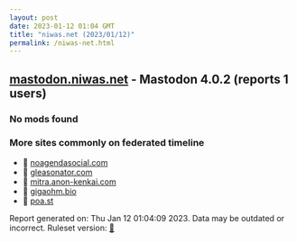 ```yaml
---
layout: post
date: 2023-01-12 01:04 GMT
title: "niwas.net (2023/01/12)"
permalink: /niwas-net.html
---
```



## [mastodon.niwas.net](https://mastodon.niwas.net) - Mastodon 4.0.2 (reports 1 users)

### No mods found

### More sites commonly on federated timeline

* 🐘 [noagendasocial.com](/noagendasocial-com.html)
* 🐘 [gleasonator.com](/gleasonator-com.html)
* 🐘 [mitra.anon-kenkai.com](/mitra-anon-kenkai-com.html)
* 🐘 [gigaohm.bio](/gigaohm-bio.html)
* 🐘 [poa.st](/poa-st.html)

Report generated on: Thu Jan 12 01:04:09 2023. Data may be outdated or incorrect.
Ruleset version: [🧁](/version-cupcake)
